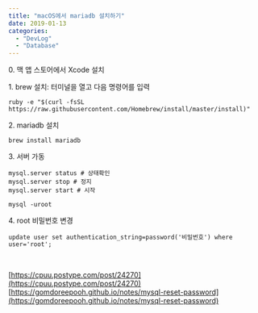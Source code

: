 ```yaml
---
title: "macOS에서 mariadb 설치하기"
date: 2019-01-13
categories: 
  - "DevLog"
  - "Database"
---
```


0\. 맥 앱 스토어에서 Xcode 설치

1\. brew 설치: 터미널을 열고 다음 명령어를 입력

```
ruby -e "$(curl -fsSL https://raw.githubusercontent.com/Homebrew/install/master/install)"
```

2\. mariadb 설치

```
brew install mariadb
```

3\. 서버 가동

```
mysql.server status # 상태확인
mysql.server stop # 정지
mysql.server start # 시작

mysql -uroot
```

4\. root 비밀번호 변경

```
update user set authentication_string=password('비밀번호') where user='root';
```

 

[https://cpuu.postype.com/post/24270](https://cpuu.postype.com/post/24270) [https://gomdoreepooh.github.io/notes/mysql-reset-password](https://gomdoreepooh.github.io/notes/mysql-reset-password)
